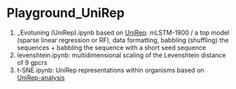 # Playground_UniRep
1. _Evotuning (UniRep).ipynb based on [UniRep](https://github.com/churchlab/UniRep-analysis): mLSTM-1900 / a top model (sparse linear regression or RF), data formatting, babbling (shuffling) the sequences + babbling the sequence with a short seed sequence
2. levenshtein.ipynb: multidimensional scaling of the Levenshtein  distance of 9 gpcrs
3. t-SNE.ipynb: UniRep representations within organisms based on [UniRep-analysis](https://github.com/churchlab/UniRep-analysis/blob/master/figures/figure2/fig2b_supp_fig2_upper.ipynb)
